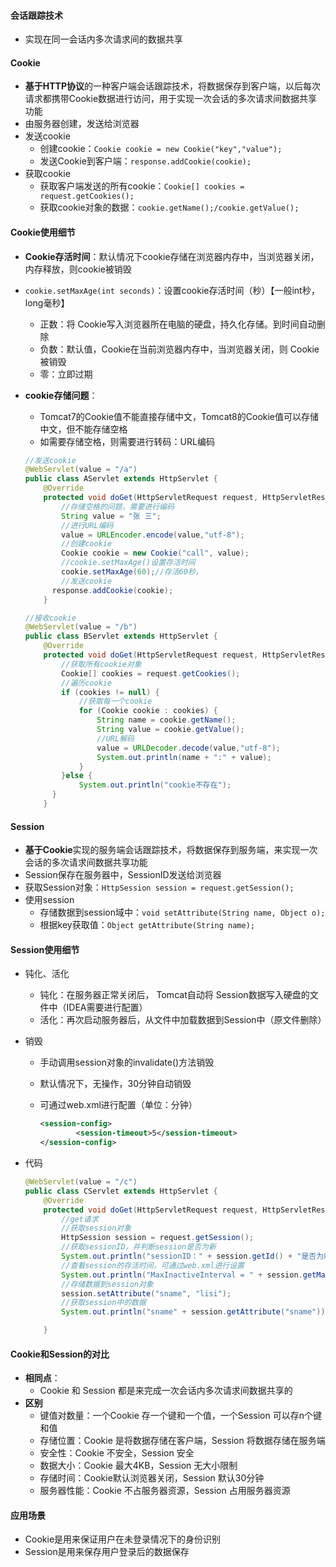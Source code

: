 #### 会话跟踪技术

- 实现在同一会话内多次请求间的数据共享



#### Cookie

- **基于HTTP协议**的一种客户端会话跟踪技术，将数据保存到客户端，以后每次请求都携带Cookie数据进行访问，用于实现一次会话的多次请求间数据共享功能
- 由服务器创建，发送给浏览器
- 发送cookie
  - 创建cookie：`Cookie cookie = new Cookie("key","value");`
  - 发送Cookie到客户端：`response.addCookie(cookie);`
- 获取cookie
  - 获取客户端发送的所有cookie：`Cookie[] cookies = request.getCookies();` 
  - 获取cookie对象的数据：`cookie.getName();/cookie.getValue();`



#### Cookie使用细节

- **Cookie存活时间**：默认情况下cookie存储在浏览器内存中，当浏览器关闭，内存释放，则cookie被销毁

- `cookie.setMaxAge(int seconds)`：设置cookie存活时间（秒）【一般int秒，long毫秒】

  - 正数：将 Cookie写入浏览器所在电脑的硬盘，持久化存储。到时间自动删除
  - 负数：默认值，Cookie在当前浏览器内存中，当浏览器关闭，则 Cookie被销毁
  - 零：立即过期

- **cookie存储问题**：

  - Tomcat7的Cookie值不能直接存储中文，Tomcat8的Cookie值可以存储中文，但不能存储空格
  - 如需要存储空格，则需要进行转码：URL编码
  
  ```java
  //发送cookie
  @WebServlet(value = "/a")
  public class AServlet extends HttpServlet {
      @Override
      protected void doGet(HttpServletRequest request, HttpServletResponse response) throws ServletException, IOException {
          //存储空格的问题，需要进行编码
          String value = "张 三";
          //进行URL编码
          value = URLEncoder.encode(value,"utf-8");
          //创建cookie
          Cookie cookie = new Cookie("call", value);
          //cookie.setMaxAge()设置存活时间
          cookie.setMaxAge(60);//存活60秒，
          //发送cookie
        response.addCookie(cookie);
      }
  ```
  
  ```java
  //接收cookie
  @WebServlet(value = "/b")
  public class BServlet extends HttpServlet {
      @Override
      protected void doGet(HttpServletRequest request, HttpServletResponse response) throws ServletException, IOException {
          //获取所有cookie对象
          Cookie[] cookies = request.getCookies();
          //遍历cookie
          if (cookies != null) {
              //获取每一个cookie
              for (Cookie cookie : cookies) {
                  String name = cookie.getName();
                  String value = cookie.getValue();
                  //URL解码
                  value = URLDecoder.decode(value,"utf-8");
                  System.out.println(name + ":" + value);
              }
          }else {
              System.out.println("cookie不存在");
        }
      }
  ```
  
  

#### Session

- **基于Cookie**实现的服务端会话跟踪技术，将数据保存到服务端，来实现一次会话的多次请求间数据共享功能
- Session保存在服务器中，SessionID发送给浏览器
- 获取Session对象：`HttpSession session = request.getSession();`
- 使用session
  - 存储数据到session域中：`void setAttribute(String name, Object o);`
  - 根据key获取值：`Object getAttribute(String name);`



#### Session使用细节

- 钝化、活化

  - 钝化：在服务器正常关闭后， Tomcat自动将 Session数据写入硬盘的文件中（IDEA需要进行配置）
  - 活化：再次启动服务器后，从文件中加载数据到Session中（原文件删除）

- 销毁

  - 手动调用session对象的invalidate()方法销毁

  - 默认情况下，无操作，30分钟自动销毁

  - 可通过web.xml进行配置（单位：分钟）

    ```xml
    <session-config>
    		<session-timeout>5</session-timeout>
    </session-config>
    ```

- 代码

  ```java
  @WebServlet(value = "/c")
  public class CServlet extends HttpServlet {
      @Override
      protected void doGet(HttpServletRequest request, HttpServletResponse response) throws ServletException, IOException {
          //get请求
          //获取session对象
          HttpSession session = request.getSession();
          //获取sessionID，并判断session是否为新
          System.out.println("sessionID：" + session.getId() + "是否为新建：" + session.isNew());
          //查看session的存活时间，可通过web.xml进行设置
          System.out.println("MaxInactiveInterval = " + session.getMaxInactiveInterval());
          //存储数据到session对象
          session.setAttribute("sname", "lisi");
          //获取session中的数据
          System.out.println("sname" + session.getAttribute("sname"));
  
      }
  ```

  

#### Cookie和Session的对比

- **相同点**：
  - Cookie 和 Session 都是来完成一次会话内多次请求间数据共享的
- **区别**
  - 键值对数量：一个Cookie 存一个键和一个值，一个Session 可以存n个键和值
  - 存储位置：Cookie 是将数据存储在客户端，Session 将数据存储在服务端
  - 安全性：Cookie 不安全，Session 安全
  - 数据大小：Cookie 最大4KB，Session 无大小限制
  - 存储时间：Cookie默认浏览器关闭，Session 默认30分钟
  - 服务器性能：Cookie 不占服务器资源，Session 占用服务器资源



#### 应用场景

- Cookie是用来保证用户在未登录情况下的身份识别
- Session是用来保存用户登录后的数据保存